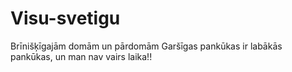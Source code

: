 # Visu-svetigu
Brīnišķīgajām domām un pārdomām
Garšīgas pankūkas ir labākās pankūkas, un man nav vairs laika!!
